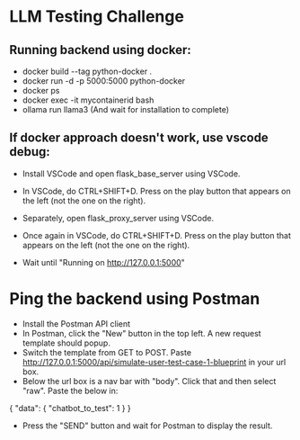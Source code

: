 # LLM Testing Challenge

## Running backend using docker:
- docker build --tag python-docker .
- docker run -d -p 5000:5000 python-docker
- docker ps
- docker exec -it mycontainerid bash
- ollama run llama3 (And wait for installation to complete)

## If docker approach doesn't work, use vscode debug:
* Install VSCode and open flask_base_server using VSCode.
* In VSCode, do CTRL+SHIFT+D. Press on the play button that appears on the left (not the one on the right).

* Separately, open flask_proxy_server using VSCode.
* Once again in VSCode, do CTRL+SHIFT+D. Press on the play button that appears on the left (not the one on the right).

* Wait until "Running on http://127.0.0.1:5000"

# Ping the backend using Postman
* Install the Postman API client
* In Postman, click the "New" button in the top left. A new request template should popup.
* Switch the template from GET to POST. Paste http://127.0.0.1:5000/api/simulate-user-test-case-1-blueprint in your url box.
* Below the url box is a nav bar with "body". Click that and then select "raw". Paste the below in:

{
    "data": {
        "chatbot_to_test": 1
    }
}

* Press the "SEND" button and wait for Postman to display the result.
